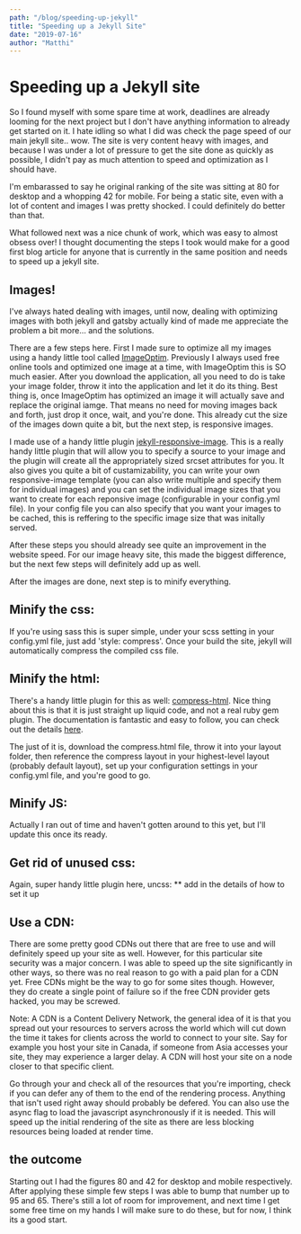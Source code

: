 ```yaml
---
path: "/blog/speeding-up-jekyll"
title: "Speeding up a Jekyll Site"
date: "2019-07-16"
author: "Matthi"
---
```


# Speeding up a Jekyll site

So I found myself with some spare time at work, deadlines are already looming for the next project but I don't have anything information to already get started on it. I hate idling so what I did was check the page speed of our main jekyll site.. wow. 
The site is very content heavy with images, and because I was under a lot of pressure to get the site done as quickly as possible, I didn't pay as much attention to speed and optimization as I should have. 

I'm embarassed to say he original ranking of the site was sitting at 80 for desktop and a whopping 42 for mobile. For being a static site, even with a lot of content and images I was pretty shocked. I could definitely do better than that.

What followed next was a nice chunk of work, which was easy to almost obsess over! I thought documenting the steps I took would make for a good first blog article for anyone that is currently in the same position and needs to speed up a jekyll site.

## Images!
I've always hated dealing with images, until now, dealing with optimizing images with both jekyll and gatsby actually kind of made me appreciate the problem a bit more... and the solutions.

There are a few steps here. First I made sure to optimize all my images using a handy little tool called [ImageOptim](https://imageoptim.com/mac). Previously I always used free online tools and optimized one image at a time, with ImageOptim this is SO much easier. After you download the application, all you need to do is take your image folder, throw it into the application and let it do its thing. Best thing is, once ImageOptim has optimized an image it will actually save and replace the original iamge. That means no need for moving images back and forth, just drop it once, wait, and you're done. This already cut the size of the images down quite a bit, but the next step, is responsive images.

I made use of a handy little plugin [jekyll-responsive-image](https://github.com/wildlyinaccurate/jekyll-responsive-image). This is a really handy little plugin that will allow you to specify a source to your image and the plugin will create all the appropriately sized srcset attributes for you. It also gives you quite a bit of custamizability, you can write your own responsive-image template (you can also write multiple and specify them for individual images) and you can set the individual image sizes that you want to create for each reponsive image (configurable in your config.yml file).
In your config file you can also specify that you want your images to be cached, this is reffering to the specific image size that was initally served.

After these steps you should already see quite an improvement in the website speed. For our image heavy site, this made the biggest difference, but the next few steps will definitely add up as well.

After the images are done, next step is to minify everything. 

## Minify the css:
If you're using sass this is super simple, under your scss setting in your config.yml file, just add 'style: compress'. Once your build the site, jekyll will automatically compress the compiled css file.

## Minify the html:
There's a handy little plugin for this as well: [compress-html](https://jch.penibelst.de/). Nice thing about this is that it is just straight up liquid code, and not a real ruby gem plugin. The documentation is fantastic and easy to follow, you can check out the details [here](https://jch.penibelst.de/).

The just of it is, download the compress.html file, throw it into your layout folder, then reference the compress layout in your highest-level layout (probably default layout), set up your configuration settings in your config.yml file, and you're good to go.

## Minify JS:
Actually I ran out of time and haven't gotten around to this yet, but I'll update this once its ready.

## Get rid of unused css:
Again, super handy little plugin here, uncss:
** add in the details of how to set it up

## Use a CDN:
There are some pretty good CDNs out there that are free to use and will definitely speed up your site as well. However, for this particular site security was a major concern. I was able to speed up the site significantly in other ways, so there was no real reason to go with a paid plan for a CDN yet. Free CDNs might be the way to go for some sites though. However, they do create a single point of failure so if the free CDN provider gets hacked, you may be screwed.

Note: A CDN is a Content Delivery Network, the general idea of it is that you spread out your resources to servers across the world which will cut down the time it takes for clients across the world to connect to your site. Say for example you host your site in Canada, if someone from Asia accesses your site, they may experience a larger delay. A CDN will host your site on a node closer to that specific client.

Go through your <head> and check all of the resources that you're importing, check if you can defer any of them to the end of the rendering process. Anything that isn't used right away should probably be defered. You can also use the async flag to load the javascript asynchronously if it is needed. This will speed up the initial rendering of the site as there are less blocking resources being loaded at render time.

## the outcome

Starting out I had the figures 80 and 42 for desktop and mobile respectively. After applying these simple few steps I was able to bump that number up to 95 and 65. There's still a lot of room for improvement, and next time I get some free time on my hands I will make sure to do these, but for now, I think its a good start.